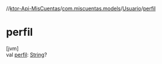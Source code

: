 //[ktor-Api-MisCuentas](../../../index.md)/[com.miscuentas.models](../index.md)/[Usuario](index.md)/[perfil](perfil.md)

# perfil

[jvm]\
val [perfil](perfil.md): [String](https://kotlinlang.org/api/latest/jvm/stdlib/kotlin/-string/index.html)?
